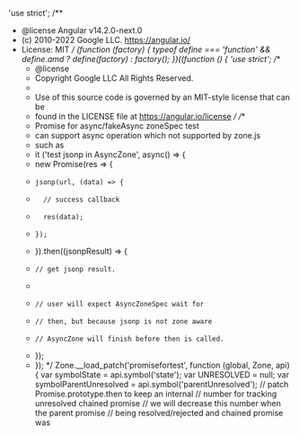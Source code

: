 'use strict';
/**
 * @license Angular v14.2.0-next.0
 * (c) 2010-2022 Google LLC. https://angular.io/
 * License: MIT
 */
(function (factory) {
    typeof define === 'function' && define.amd ? define(factory) :
        factory();
})((function () {
    'use strict';
    /**
     * @license
     * Copyright Google LLC All Rights Reserved.
     *
     * Use of this source code is governed by an MIT-style license that can be
     * found in the LICENSE file at https://angular.io/license
     */
    /**
     * Promise for async/fakeAsync zoneSpec test
     * can support async operation which not supported by zone.js
     * such as
     * it ('test jsonp in AsyncZone', async() => {
     *   new Promise(res => {
     *     jsonp(url, (data) => {
     *       // success callback
     *       res(data);
     *     });
     *   }).then((jsonpResult) => {
     *     // get jsonp result.
     *
     *     // user will expect AsyncZoneSpec wait for
     *     // then, but because jsonp is not zone aware
     *     // AsyncZone will finish before then is called.
     *   });
     * });
     */
    Zone.__load_patch('promisefortest', function (global, Zone, api) {
        var symbolState = api.symbol('state');
        var UNRESOLVED = null;
        var symbolParentUnresolved = api.symbol('parentUnresolved');
        // patch Promise.prototype.then to keep an internal
        // number for tracking unresolved chained promise
        // we will decrease this number when the parent promise
        // being resolved/rejected and chained promise was
    